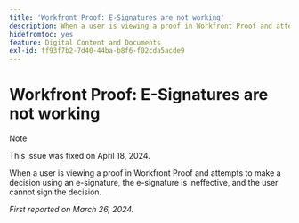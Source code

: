 ```yaml
---
title: 'Workfront Proof: E-Signatures are not working'
description: When a user is viewing a proof in Workfront Proof and attempts to make a decision using an e-signature, the e-signature is ineffective, and the user cannot sign the decision.
hidefromtoc: yes
feature: Digital Content and Documents
exl-id: ff93f7b2-7d40-44ba-b8f6-f02cda5acde9
---
```

# Workfront Proof: E-Signatures are not working

>[!NOTE]
>
>This issue was fixed on April 18, 2024.

<!--wf. wfp-->

When a user is viewing a proof in Workfront Proof and attempts to make a decision using an e-signature, the e-signature is ineffective, and the user cannot sign the decision.

_First reported on March 26, 2024._
